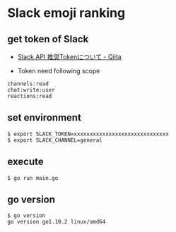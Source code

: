 # Slack emoji ranking

## get token of Slack

* [Slack API 推奨Tokenについて - Qiita](https://qiita.com/ykhirao/items/3b19ee6a1458cfb4ba21)

* Token need following scope

```
channels:read
chat:write:user
reactions:read
```

## set environment

```
$ export SLACK_TOKEN=xxxxxxxxxxxxxxxxxxxxxxxxxxxxxx
$ export SLACK_CHANNEL=general
```

## execute

```
$ go run main.go
```

## go version

```
$ go version
go version go1.10.2 linux/amd64
```
